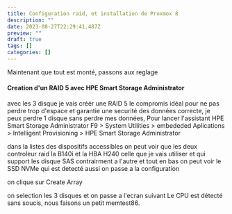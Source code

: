 ```yaml
---
title: Configuration raid, et installation de Proxmox 8
description: ""
date: 2023-08-27T22:29:41.487Z
preview: ""
draft: true
tags: []
categories: []
---
```



Maintenant que tout est monté, passons aux reglage
#### Creation d'un RAID 5 avec HPE Smart Storage Administrator

avec les 3 disque je vais créér une  RAID 5 le compromis idéal pour ne pas perdre trop d'espace et garantie une securité des données correcte, je peux perdre 1 disque sans perdre mes données,
Pour lancer l'assistant HPE Smart Storage Administrator
F9 > System Utilities > embededed Aplications > Intelligent Provisioning > HPE Smart Storage Administrator

dans la listes des dispositifs accessibles on peut voir que les deux controleur raid la B140i et la HBA H240 celle que je vais utiliser et qui support les disque SAS contrairment a l'autre
et tout en bas on peut voir le SSD NVMe qui est detecté aussi
on passe a la configuration

on clique sur Create Array

on selection les 3 disques et on passe a l'ecran suivant
Le CPU est détecté sans soucis, nous faisons un petit memtest86.
